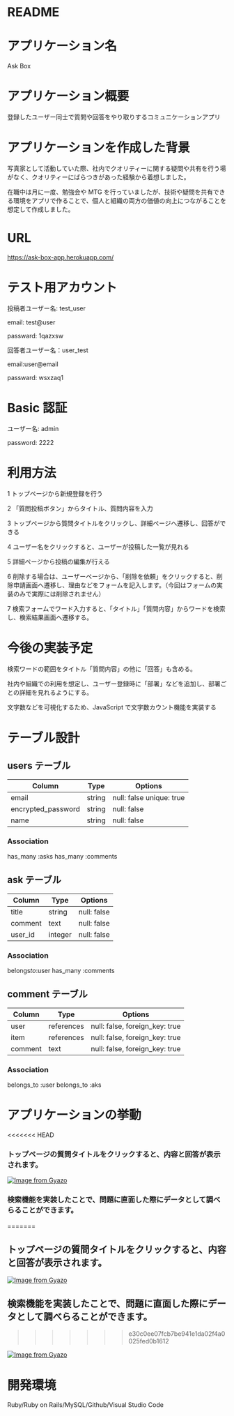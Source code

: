 # README

# アプリケーション名

Ask Box

# アプリケーション概要

登録したユーザー同士で質問や回答をやり取りするコミュニケーションアプリ

# アプリケーションを作成した背景

写真家として活動していた際、社内でクオリティーに関する疑問や共有を行う場がなく、クオリティーにばらつきがあった経験から着想しました。

在職中は月に一度、勉強会や MTG を行っていましたが、技術や疑問を共有できる環境をアプリで作ることで、個人と組織の両方の価値の向上につながることを想定して作成しました。

# URL

https://ask-box-app.herokuapp.com/

# テスト用アカウント

投稿者ユーザー名: test_user

email: test@user

passward: 1qazxsw

回答者ユーザー名：user_test

email:user@email

passward: wsxzaq1

# Basic 認証

ユーザー名: admin

password: 2222

# 利用方法

1 トップページから新規登録を行う

2 「質問投稿ボタン」からタイトル、質問内容を入力

3 トップページから質問タイトルをクリックし、詳細ページへ遷移し、回答ができる

4 ユーザー名をクリックすると、ユーザーが投稿した一覧が見れる

5 詳細ページから投稿の編集が行える

6 削除する場合は、ユーザーページから、「削除を依頼」をクリックすると、削除申請画面へ遷移し、理由などをフォームを記入します。（今回はフォームの実装のみで実際には削除されません）

7 検索フォームでワード入力すると、「タイトル」「質問内容」からワードを検索し、検索結果画面へ遷移する。

# 今後の実装予定

検索ワードの範囲をタイトル「質問内容」の他に「回答」も含める。

社内や組織での利用を想定し、ユーザー登録時に「部署」などを追加し、部署ごとの詳細を見れるようにする。

文字数などを可視化するため、JavaScript で文字数カウント機能を実装する

# テーブル設計

## users テーブル

| Column             | Type   | Options                  |
| ------------------ | ------ | ------------------------ |
| email              | string | null: false unique: true |
| encrypted_password | string | null: false              |
| name               | string | null: false              |

### Association

has_many :asks
has_many :comments

## ask テーブル

| Column  | Type    | Options     |
| ------- | ------- | ----------- |
| title   | string  | null: false |
| comment | text    | null: false |
| user_id | integer | null: false |

### Association

belongs*to*:user
has_many :comments

## comment テーブル

| Column  | Type       | Options                        |
| ------- | ---------- | ------------------------------ |
| user    | references | null: false, foreign_key: true |
| item    | references | null: false, foreign_key: true |
| comment | text       | null: false, foreign_key: true |

### Association

belongs_to :user
belongs_to :aks

# アプリケーションの挙動

<<<<<<< HEAD
### トップページの質問タイトルをクリックすると、内容と回答が表示されます。

[![Image from Gyazo](https://i.gyazo.com/c6eb75372558221395a1393d7d70d419.gif)](https://gyazo.com/c6eb75372558221395a1393d7d70d419)

### 検索機能を実装したことで、問題に直面した際にデータとして調べらることができます。
=======
## トップページの質問タイトルをクリックすると、内容と回答が表示されます。  


[![Image from Gyazo](https://i.gyazo.com/c6eb75372558221395a1393d7d70d419.gif)](https://gyazo.com/c6eb75372558221395a1393d7d70d419)

## 検索機能を実装したことで、問題に直面した際にデータとして調べらることができます。  

>>>>>>> e30c0ee07fcb7be941e1da02f4a0025fed0b1612

[![Image from Gyazo](https://i.gyazo.com/fa2532a9b5d8d4615e22d0a3e8f1d3d3.gif)](https://gyazo.com/fa2532a9b5d8d4615e22d0a3e8f1d3d3)

# 開発環境

Ruby/Ruby on Rails/MySQL/Github/Visual Studio Code
